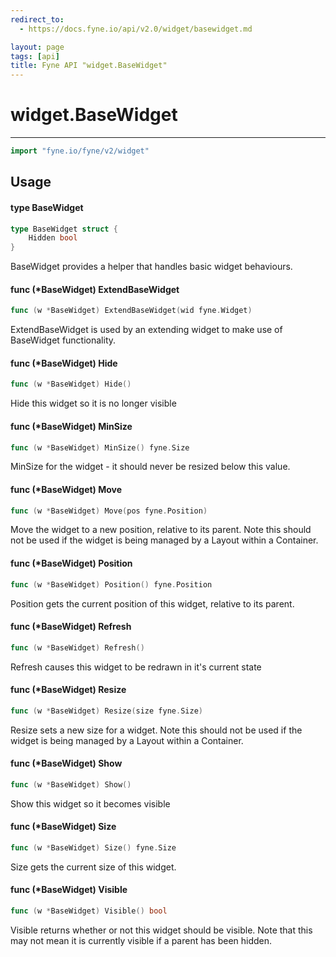 ```yaml
---
redirect_to:
  - https://docs.fyne.io/api/v2.0/widget/basewidget.md

layout: page
tags: [api]
title: Fyne API "widget.BaseWidget"
---
```



# widget.BaseWidget
---
```go
import "fyne.io/fyne/v2/widget"
```

## Usage

#### type BaseWidget

```go
type BaseWidget struct {
	Hidden bool
}
```

BaseWidget provides a helper that handles basic widget behaviours.

#### func (*BaseWidget) ExtendBaseWidget

```go
func (w *BaseWidget) ExtendBaseWidget(wid fyne.Widget)
```
ExtendBaseWidget is used by an extending widget to make use of BaseWidget functionality.

#### func (*BaseWidget) Hide

```go
func (w *BaseWidget) Hide()
```
Hide this widget so it is no longer visible

#### func (*BaseWidget) MinSize

```go
func (w *BaseWidget) MinSize() fyne.Size
```
MinSize for the widget - it should never be resized below this value.

#### func (*BaseWidget) Move

```go
func (w *BaseWidget) Move(pos fyne.Position)
```
Move the widget to a new position, relative to its parent. Note this should not be used if the widget is being managed by a Layout within a Container.

#### func (*BaseWidget) Position

```go
func (w *BaseWidget) Position() fyne.Position
```
Position gets the current position of this widget, relative to its parent.

#### func (*BaseWidget) Refresh

```go
func (w *BaseWidget) Refresh()
```
Refresh causes this widget to be redrawn in it's current state

#### func (*BaseWidget) Resize

```go
func (w *BaseWidget) Resize(size fyne.Size)
```
Resize sets a new size for a widget. Note this should not be used if the widget is being managed by a Layout within a Container.

#### func (*BaseWidget) Show

```go
func (w *BaseWidget) Show()
```
Show this widget so it becomes visible

#### func (*BaseWidget) Size

```go
func (w *BaseWidget) Size() fyne.Size
```
Size gets the current size of this widget.

#### func (*BaseWidget) Visible

```go
func (w *BaseWidget) Visible() bool
```
Visible returns whether or not this widget should be visible. Note that this may not mean it is currently visible if a parent has been hidden.
